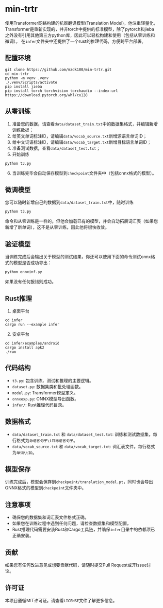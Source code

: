 # min-trtr

使用Transformer网络构建的机器翻译模型(Translation Model)，他注重轻量化，Transformer是重新实现的，并非torch中提供的标准模型，除了pytorch和jieba之外没有引用其他第三方python库，因此可以轻松构建和使用（包括从零训练和微调）。
在`infer`文件夹中还提供了一个rust的推理代码，方便跨平台部署。

## 配置环境

```shell
git clone https://github.com/mzdk100/min-trtr.git
cd min-trtr
python -m venv .venv
./.venv/Scripts/activate
pip install jieba
pip install torch torchvision torchaudio --index-url https://download.pytorch.org/whl/cu128
```

## 从零训练

1. 准备您的数据，请查看`data/dataset_train.txt`中的数据集格式，并编辑新增训练数据；
2. 给英文单词标注ID，请编辑`data/vocab_source.txt`新增源语言单词ID；
3. 给中文词语标注ID，请编辑`data/vocab_target.txt`新增目标语言单词ID；
4. 准备测试数据，查看`data/dataset_test.txt`；
5. 开始训练

```shell
python t3.py
```

6. 当训练完毕会自动保存模型到`checkpoint`文件夹中（包括onnx格式的模型）。

## 微调模型

您可以随时新增自己的数据到`data/dataset_train.txt`中，随时训练

```shell
python t3.py
```

命令和从零训练是一样的，但他会加载已有的模型，并会自动拓展词汇表（如果您新增了新单词），这不是从零训练，因此他将很快收敛。

## 验证模型

当训练完成后会输出关于模型的测试结果，你还可以使用下面的命令测试onnx格式的模型是否成功导出：

```shell
python onnxinf.py
```

如果没有任何报错则成功。

## Rust推理

1. 桌面平台

```shell
cd infer
cargo run --example infer
```

2. 安卓平台

```shell
cd infer/examples/android
cargo install apk2
./run
```

## 代码结构

- `t3.py`: 包含训练、测试和推理的主要逻辑。
- `dataset.py`: 数据集类和批处理函数。
- `model.py`: Transformer模型定义。
- `onnxexp.py`: ONNX模型导出函数。
- `infer/`: Rust推理代码目录。

## 数据格式

- `data/dataset_train.txt` 和 `data/dataset_test.txt`: 训练和测试数据集，每行格式为`源语言句子\t目标语言句子`。
- `data/vocab_source.txt` 和 `data/vocab_target.txt`: 词汇表文件，每行格式为`单词\tID`。

## 模型保存

训练完成后，模型会保存到`checkpoint/translation_model.pt`，同时也会导出ONNX格式的模型到`checkpoint`文件夹中。

## 注意事项

- 确保您的数据集和词汇表文件格式正确。
- 如果您在训练过程中遇到任何问题，请检查数据集和模型配置。
- Rust推理代码需要安装Rust和Cargo工具链，并确保`infer`目录中的依赖项已正确安装。

## 贡献

如果您有任何改进意见或想要贡献代码，请随时提交Pull Request或开Issue讨论。

## 许可证

本项目遵循MIT许可证。请查看`LICENSE`文件了解更多信息。